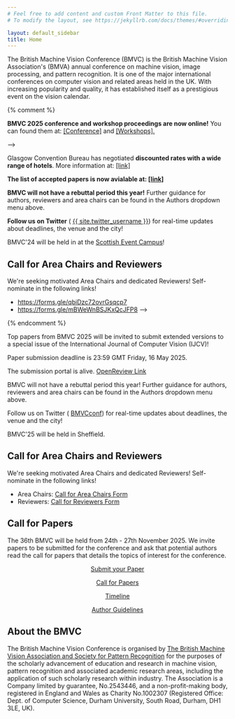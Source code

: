 ```yaml
---
# Feel free to add content and custom Front Matter to this file.
# To modify the layout, see https://jekyllrb.com/docs/themes/#overriding-theme-defaults

layout: default_sidebar
title: Home 
---
```


<p class="text-justify">The British Machine Vision Conference (BMVC) is the British Machine Vision Association's (BMVA) annual conference on machine vision, image processing, and pattern recognition. It is one of the major international conferences on computer vision and related areas held in the UK. With increasing popularity and quality, it has established itself as a prestigious event on the vision calendar.</p>


{% comment %} 

<div class="alert mt-3 alert-info" style="">
    <p><strong>BMVC 2025 conference and workshop proceedings are now online!</strong> You can found them at: <a href="https://bmvc2024.org/proceedings/conference-proceedings/">[Conference]</a> and <a href="https://bmvc2024.org/proceedings/workshop-proceedings/">[Workshops].</a></p> -->
    <p>Glasgow Convention Bureau has negotiated <strong>discounted rates with a wide range of hotels</strong>. More information at: <a href="{{ site.baseurl }}{% link attending/plan-your-visit.md %}">[link]</a></p>
    <p><strong>The list of accepted papers is now avialable at: <a href="{{ site.baseurl }}{% link programme/accepted_papers.md %}">[link]</a></strong></p>
    <p><strong>BMVC will not have a rebuttal period this year!</strong> Further guidance for authors, reviewers and area chairs can be found in the Authors dropdown menu above.</p>
    <p><strong>Follow us on Twitter</strong> (<i class="fab fa-twitter fa-1x" style="color: gray;"></i> <a href="https://twitter.com/{{ site.twitter_username }}">{{ site.twitter_username }}</a>) for real-time updates about deadlines, the venue and the city! </p>
    <p>BMVC'24 will be held in  at the <a href="https://www.sec.co.uk/">Scottish Event Campus</a>!</p>
</div>

## Call for Area Chairs and Reviewers

<p class="text-justify">We're seeking motivated Area Chairs and dedicated Reviewers! Self-nominate in the following links!</p>

* <a href="https://forms.gle/qbiDzc72ovrGsqcp7">https://forms.gle/qbiDzc72ovrGsqcp7</a>
* <a href="https://forms.gle/mBWeWnBSJKxQcJFP8">https://forms.gle/mBWeWnBSJKxQcJFP8</a> -->

{% endcomment %} 


<div class="alert mt-3 alert-info" style="">
    <p>Top papers from BMVC 2025 will be invited to submit extended versions to a special issue of the International Journal of Computer Vision (IJCV)! </p>
    <p>Paper submission deadline is 23:59 GMT Friday, 16 May 2025. </p>
    <p>The submission portal is alive. <a href="https://openreview.net/group?id=bmva.org/BMVC/2025/Conference">OpenReview Link</a> </p>
    <p>BMVC will not have a rebuttal period this year! Further guidance for authors, reviewers and area chairs can be found in the Authors dropdown menu above.</p>
    <p>Follow us on Twitter (<i class="fab fa-twitter fa-1x" style="color: gray;"></i> <a href="https://twitter.com/BMVCconf">BMVCconf</a>) for real-time updates about deadlines, the venue and the city! </p>
    <p>BMVC'25 will be held in Sheffield. </p>
</div>

## Call for Area Chairs and Reviewers

<p class="text-justify">We're seeking motivated Area Chairs and dedicated Reviewers! Self-nominate in the following links!</p>

* Area Chairs: <a href="https://forms.gle/Jr3ysR6SePgr1vGW8">Call for Area Chairs Form</a>
* Reviewers: <a href="https://forms.gle/UwvuHkbRtJZrptzw6">Call for Reviewers Form</a>

## Call for Papers

<p class="text-justify">The 36th BMVC will be held from 24th - 27th November 2025. We invite papers to be submitted for the conference and ask that potential authors read the call for papers that details the topics of interest for the conference.</p>
    
<div class="row no-gutters pt-0 d-xs-block {%comment%}d-xl-none{%endcomment%}">
    <div class="mb-1 pl-2 pr-2 mx-auto mx-sm-left col-xs-auto">
        <p style="text-align: center;"><a class="btn btn-primary" role="button"  href="https://openreview.net/group?id=bmva.org/BMVC/2025/Conference">Submit your Paper</a></p>
    </div>
    <div class="mb-1 pl-2 pr-2 mx-auto mx-sm-left col-xs-auto">
        <p style="text-align: center;"><a class="btn btn-primary" role="button" href="{{site.baseurl}}{% link calls/call-for-papers.md %}">Call for Papers</a></p>
    </div>
    <div class="mb-1 pl-2 pr-2 mx-auto mx-sm-left col-xs-auto">
        <p style="text-align: center;"><a class="btn btn-primary" role="button" href="{{site.baseurl}}{% link dates.md %}">Timeline</a></p>
    </div>
    <div class="mb-1 pl-2 pr-2 mx-auto mx-sm-left col-xs-auto">
        <p style="text-align: center;"><a class="btn btn-primary" role="button" href="{{site.baseurl}}{% link authors/author-guidelines.md %}">Author Guidelines</a></p>
    </div> 
</div>


## About the BMVC

<p class="text-justify">The British Machine Vision Conference is organised by <a href="https://britishmachinevisionassociation.github.io/">The British Machine Vision Association and Society for Pattern Recognition</a> for the purposes of the scholarly advancement of education and research in machine vision, pattern recognition and associated academic research areas, including the application of such scholarly research within industry. The Association is a Company limited by guarantee, No.2543446, and a non-profit-making body, registered in England and Wales as Charity No.1002307 (Registered Office: Dept. of Computer Science, Durham University, South Road, Durham, DH1 3LE, UK).</p>
